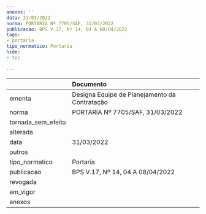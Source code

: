 ```yaml
---
anexos: ''
data: 31/03/2022
norma: PORTARIA Nº 7705/SAF, 31/03/2022
publicacao: BPS V.17, Nº 14, 04 A 08/04/2022
tags:
- portaria
tipo_normatico: Portaria
hide: 
- toc 
 
---
```


|                    | Documento                                     |
|:-------------------|:----------------------------------------------|
| ementa             | Designa Equipe de Planejamento da Contratação |
| norma              | PORTARIA Nº 7705/SAF, 31/03/2022              |
| tornada_sem_efeito |                                               |
| alterada           |                                               |
| data               | 31/03/2022                                    |
| outros             |                                               |
| tipo_normatico     | Portaria                                      |
| publicacao         | BPS V.17, Nº 14, 04 A 08/04/2022              |
| revogada           |                                               |
| em_vigor           |                                               |
| anexos             |                                               |